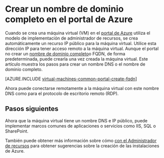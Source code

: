 <properties
   pageTitle="Crear FQDN para una máquina virtual en el portal de Azure | Microsoft Azure"
   description="Aprenda a crear un nombre de dominio completo o FQDN para un administrador de recursos en función de la máquina virtual en el portal de Azure."
   services="virtual-machines-windows"
   documentationCenter=""
   authors="iainfoulds"
   manager="timlt"
   editor="tysonn"
   tags="azure-resource-manager"/>

<tags
   ms.service="virtual-machines-windows"
   ms.devlang="na"
   ms.topic="article"
   ms.tgt_pltfrm="vm-windows"
   ms.workload="infrastructure-services"
   ms.date="08/24/2016"
   ms.author="iainfou"/>

# <a name="create-a-fully-qualified-domain-name-in-the-azure-portal"></a>Crear un nombre de dominio completo en el portal de Azure
Cuando se crea una máquina virtual (VM) en el [portal de Azure](https://portal.azure.com) utiliza el modelo de implementación de administrador de recursos, se crea automáticamente un recurso IP público para la máquina virtual. Utilice esta dirección IP para tener acceso remoto a la máquina virtual. Aunque el portal no crear un [nombre de dominio completo](https://en.wikipedia.org/wiki/Fully_qualified_domain_name)o FQDN, de forma predeterminada, puede crearla una vez creada la máquina virtual. Este artículo muestra los pasos para crear un nombre DNS o el nombre de dominio completo.

[AZURE.INCLUDE [virtual-machines-common-portal-create-fqdn](../../includes/virtual-machines-common-portal-create-fqdn.md)]

Ahora puede conectarse remotamente a la máquina virtual con este nombre DNS como para el protocolo de escritorio remoto (RDP).

## <a name="next-steps"></a>Pasos siguientes
Ahora que la máquina virtual tiene un nombre DNS e IP público, puede implementar marcos comunes de aplicaciones o servicios como IIS, SQL o SharePoint.

También puede obtener más información sobre cómo [con el Administrador de recursos](../azure-resource-manager/resource-group-overview.md) para obtener sugerencias sobre la creación de las instalaciones de Azure.